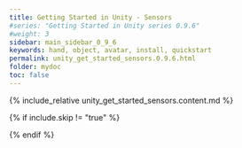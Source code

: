 ```yaml
---
title: Getting Started in Unity - Sensors
#series: "Getting Started in Unity series 0.9.6"
#weight: 3
sidebar: main_sidebar_0_9_6
keywords: hand, object, avatar, install, quickstart
permalink: unity_get_started_sensors.0.9.6.html
folder: mydoc
toc: false
---
```


{% include_relative unity_get_started_sensors.content.md %}

{% if include.skip != "true" %}
<!--{% include custom/series_acme_next.html %}-->
{% endif %}
